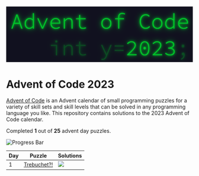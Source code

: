 <p align="center">
<img alt="Advent of Code 2023 Logo" src="docs/img/logo.png" width=600 />
</p>

# Advent of Code 2023

[Advent of Code](https://adventofcode.com) is an Advent calendar of small programming puzzles for a variety of skill sets and skill levels that can be solved in any programming language you like. This repository contains solutions to the 2023 Advent of Code calendar.

Completed **1** out of **25** advent day puzzles.

![Progress Bar](https://progress-bar.dev/4)

Day | Puzzle | Solutions
--- | --- | ---
1 | [Trebuchet?!](https://adventofcode.com/2023/day/1) | [![](https://img.shields.io/badge/rust-000000?style=for-the-badge&logo=rust&logoColor=FFFFFF)](Day_1_Trebuchet?!/rust/src/main.rs)
